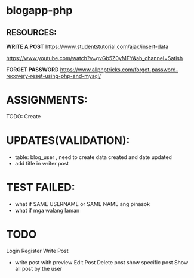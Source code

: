 # blogapp-php

## RESOURCES:

**WRITE A POST**
https://www.studentstutorial.com/ajax/insert-data


https://www.youtube.com/watch?v=gvGb5Z0yMFY&ab_channel=Satish

**FORGET PASSWORD**
https://www.allphptricks.com/forgot-password-recovery-reset-using-php-and-mysql/

# ASSIGNMENTS:
TODO: Create 

# UPDATES(VALIDATION):
- table: blog_user , need to create data created and date updated
- add title in writer post

# TEST FAILED:
- what if SAME USERNAME or SAME NAME ang pinasok 
- what if mga walang laman 
# TODO 
Login
Register
Write Post 
 - write post with preview 
Edit Post
Delete post
show specific post
Show all post by the user
